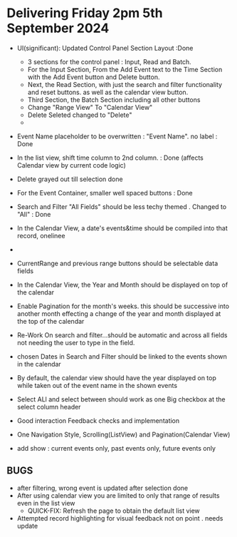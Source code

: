 # Delivering Friday 2pm 5th September 2024
- UI(significant): Updated Control Panel Section Layout  :Done
    - 3 sections for the control panel : Input, Read and Batch.
    - For the Input Section, From the Add Event text to the Time Section with the Add Event button and Delete button.
    - Next, the Read Section, with just the search and filter functionality and reset buttons. as well as the calendar  view button.
    - Third Section, the Batch Section including all other buttons 
    - Change "Range View" To "Calendar View"
    - Delete Seleted changed to "Delete"
  - 

- Event Name placeholder to be overwritten : "Event Name". no label : Done
- In the list view, shift time column to 2nd column. : Done (affects Calendar view by current code logic)
- Delete grayed out till selection done
- For the Event Container, smaller well spaced buttons : Done
- Search and Filter "All Fields" should be less techy themed . Changed to "All" : Done
  
- In the Calendar View, a date's events&time should be compiled into that record, onelinee
- 
- CurrentRange and previous range buttons should be selectable data fields 
- In the Calendar View, the Year and Month should be displayed on top of the calendar
- Enable Pagination for the month's weeks. this should be successive into another month effecting a change of the year and month displayed at the top of the calendar

- Re-Work On search and filter...should be automatic and across all fields not needing the user to type in the field.
- chosen Dates in Search and Filter should be linked to the events shown in the calendar
- By default, the calendar view should have the year displayed on top while taken out of the event name in the shown events

- Select ALl and select between should work as one Big checkbox at the select column header

- Good interaction Feedback checks and implementation
- One Navigation Style, Scrolling(ListView) and Pagination(Calendar View)
- add show : current events only, past events only, future events only

## BUGS
- after filtering, wrong event is updated after selection done
- After using calendar view you are limited to only that range of results even in the list view 
  - QUICK-FIX: Refresh the page to obtain the default list view
- Attempted record highlighting for visual feedback not on point . needs update
